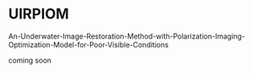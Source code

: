 # UIRPIOM
An-Underwater-Image-Restoration-Method-with-Polarization-Imaging-Optimization-Model-for-Poor-Visible-Conditions

coming soon
